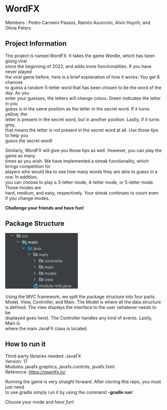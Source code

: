 
# WordFX

Members : Pedro Carneiro Passos, Ramón Asunción, Alvin Huynh, and Olivia Peters

## Project Information

The project is named WordFX. It takes the game Wordle, which has been going viral\
since the beginning of 2022, and adds more functionalities. If you have never played\
the viral game before, here is a brief explanation of how it works: You get 6 chances\
to guess a random 5-letter word that has been chosen to be the word of the day. As you\
enter your guesses, the letters will change colors. Green indicates the letter in you\
guess is in the same position as the letter in the secret word. If it turns yellow, the\
letter is present in the secret word, but in another position. Lastly, if it turns grey,\
that means the letter is not present in the secret word at all. Use those tips to help you\
guess the secret word!

Similarly, WordFX will give you those tips as well. However, you can play the game as many\
times as you wish. We have implemented a streak functionality, which brings competition for\
players who would like to see how many words they are able to guess in a row. In addition,\
you can choose to play a 3-letter mode, 4-letter mode, or 5-letter mode. Those modes are\
hard, medium, and easy, respectively. Your streak continues to count even if you change modes.

**Challenge your friends and have fun!**

## Package Structure

![img.png](src/main/resources/images/img.png)

Using the MVC framework, we split the package structure into four parts.\
Model, View, Controller, and Main. The Model is where all the data structure\
is defined. The view displays the interface to the user (whatever needs to be\
displayed goes here). The Controller handles any kind of events. Lastly, Main is\
where the main JavaFX class is located.

## How to run it

Third-party libraries needed: JavaFX\
Version: 17\
Modules: javafx.graphics, javafx.controls, javafx.fxml\
Reference: https://openjfx.io/

Running the game is very straight forward. After cloning this repo, you must just need\
to use gradle simply run it by using the command **-gradle run**!

Choose your mode and _have fun_!
